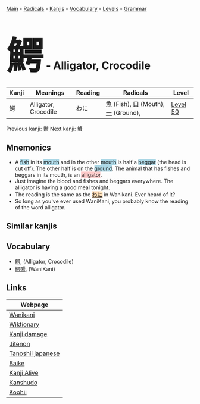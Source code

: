 <style> bigfont {font-size: 100px}</style>
[Main](../README.md) -
[Radicals](../radicals.md) -
[Kanjis](../kanjis.md) -
[Vocabulary](../vocabulary.md) -
[Levels](../levels.md) -
[Grammar](../grammar.md)
# <bigfont> 鰐</bigfont> - Alligator, Crocodile 

| Kanji | Meanings | Reading | Radicals | Level |
| --- | --- | --- | --- | --- |
| 鰐 | Alligator, Crocodile | わに | [魚](../radicals/魚.md) (Fish), [口](../radicals/口.md) (Mouth), [一](../radicals/一.md) (Ground),  | [Level 50](../levels/wk_level50.md) |

Previous kanji: [鬱](鬱.md) Next kanji: [蟹](蟹.md) 

## Mnemonics
 * A <span style="background-color:#ADD8E6"> fish</span> in its <span style="background-color:#ADD8E6"> mouth</span> and in the other <span style="background-color:#ADD8E6"> mouth</span> is half a <span style="background-color:#ADD8E6"> beggar</span> (the head is cut off). The other half is on the <span style="background-color:#ADD8E6"> ground</span>. The animal that has fishes and beggars in its mouth, is an <span style="background-color:#ffcccb"> alligator</span>.
* Just imagine the blood  and fishes and beggars everywhere. The alligator is having a good meal tonight.
* The reading is the same as the <span style="background-color:#fed8b1"> [わに](https://jisho.org/search/わに)</span> in Wanikani. Ever heard of it?
* So long as you've ever used WaniKani, you probably know the reading of the word alligator.


## Similar kanjis
 


## Vocabulary
 * [鰐](../vocabulary/鰐.md), (Alligator, Crocodile)
* [鰐蟹](../vocabulary/鰐.md), (WaniKani)



## Links 

| Webpage |
| --- |
| [Wanikani          ](https://www.wanikani.com/kanji/鰐) |
| [Wiktionary        ](https://en.wiktionary.org/wiki/鰐) |
| [Kanji damage      ](http://www.kanjidamage.com/kanji/search?utf8=✓&q=鰐) |
| [Jitenon           ](https://jitenon.com/kanji/鰐) |
| [Tanoshii japanese ](https://www.tanoshiijapanese.com/dictionary/kanji.cfm?k=鰐) |
| [Baike             ](https://baike.baidu.com/item/鰐) |
| [Kanji Alive       ](https://app.kanjialive.com/鰐) |
| [Kanshudo          ](https://www.kanshudo.com/searchmn?q=鰐) |
| [Koohii            ](https://kanji.koohii.com/study/kanji/鰐) |
